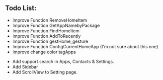 
Todo List:
-----
* Improve Function RemoveHomeItem
* Improve Function GetAppNamebyPackage
* Improve Function FindHomeItem
* Improve Function AddToRecently
* Improve Function gestHome_gesture
* Improve Function ConfigCurrentHomeApp (I'm not sure about this one)
* Improve change color tagApps
+ Add support search in Apps, Contacts & Settings.
+ Add Sidebar
+ Add ScrollView to Setting page.
